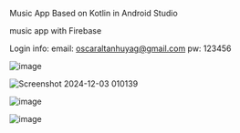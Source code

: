 Music App 
Based on Kotlin in Android Studio 

music app with Firebase

Login info:      email: oscaraltanhuyag@gmail.com 
                 pw:    123456


![image](https://github.com/user-attachments/assets/3b89269e-897c-4e61-b8dd-677b25b01232)

                 

![Screenshot 2024-12-03 010139](https://github.com/user-attachments/assets/5dc35efc-d6ed-4e31-ac38-4c8e6eb8615e)





![image](https://github.com/user-attachments/assets/caf0736b-fcb8-4bff-98a4-85a9bbf51f59)


![image](https://github.com/user-attachments/assets/bbc3f04b-ab83-4db8-8e3c-a3727c0b963d)
